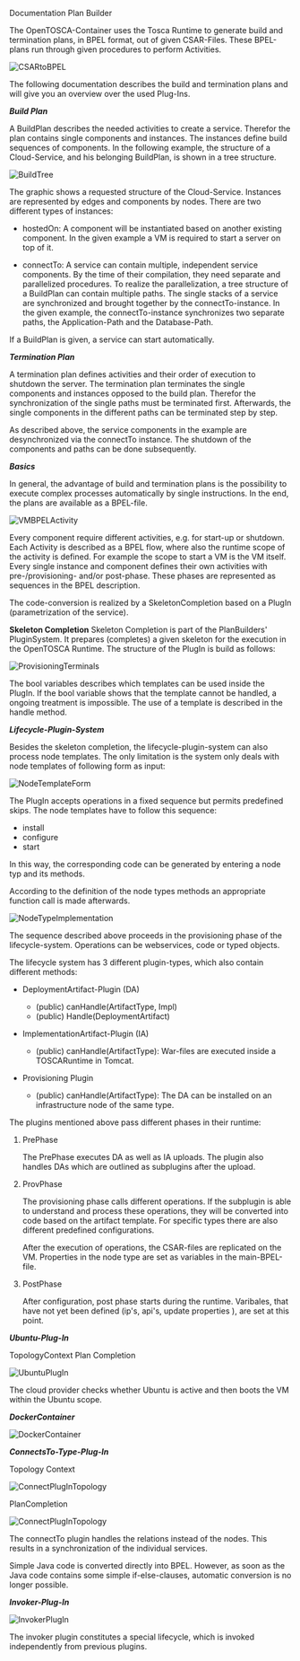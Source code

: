 Documentation Plan Builder

The OpenTOSCA-Container uses the Tosca Runtime to generate build and termination plans, in BPEL format, out of given CSAR-Files.
These BPEL-plans run through given procedures to perform Activities.

![CSARtoBPEL](graphics/CSARtoBPEL.png)

The following documentation describes the build and termination plans and will give you an overview over the used Plug-Ins.

***Build Plan***

A BuildPlan describes the needed activities to create a service.
Therefor the plan contains single components and instances.
The instances define build sequences of components.
In the following example, the structure of a Cloud-Service, and his belonging BuildPlan, is shown in a tree structure.

![BuildTree](graphics/Build-Tree.png)

The graphic shows a requested structure of the Cloud-Service.
Instances are represented by edges and components by nodes.
There are two different types of instances:

-   hostedOn: A component will be instantiated based on another existing component.
    In the given example a VM is required to start a server on top of it.

-   connectTo: A service can contain multiple, independent service components.
    By the time of their compilation, they need separate and parallelized procedures. 
	To realize the parallelization, a tree structure of a BuildPlan can contain multiple paths. 
    The single stacks of a service are synchronized and brought together by the connectTo-instance.
    In the given example, the connectTo-instance synchronizes two separate paths, the Application-Path and the Database-Path.

If a BuildPlan is given, a service can start automatically.

***Termination Plan***

A termination plan defines activities and their order of execution to shutdown the server.
The termination plan terminates the single components and instances opposed to the build plan.
Therefor the synchronization of the single paths must be terminated first.
Afterwards, the single components in the different paths can be terminated step by step.

As described above, the service components in the example are desynchronized via the connectTo instance.
The shutdown of the components and paths can be done subsequently.

***Basics***

In general, the advantage of build and termination plans is the possibility to execute complex processes automatically by single instructions.
In the end, the plans are available as a BPEL-file.


![VMBPELActivity](graphics/startStopVMmitBPELFlow.png)

Every component require different activities, e.g. for start-up or shutdown.
Each Activity is described as a BPEL flow, where also the runtime scope of the activity is defined.
For example the scope to start a VM is the VM itself.
Every single instance and component defines their own activities with pre-/provisioning- and/or post-phase.
These phases are represented as sequences in the BPEL description.

The code-conversion is realized by a SkeletonCompletion based on a PlugIn (parametrization of the service).

**Skeleton Completion**
Skeleton Completion is part of the PlanBuilders' PluginSystem.
It prepares (completes) a given skeleton for the execution in the OpenTOSCA Runtime.
The structure of the PlugIn is build as follows:

![ProvisioningTerminals](graphics/ProvisioningTerminals.png)

The bool variables describes which templates can be used inside the PlugIn.
If the bool variable shows that the template cannot be handled, a ongoing treatment is impossible.
The use of a template is described in the handle method.

***Lifecycle-Plugin-System***

Besides the skeleton completion, the lifecycle-plugin-system can also process node templates.
The only limitation is the system only deals with node templates of following form as input:

![NodeTemplateForm](graphics/NodeTemplate_Form.png)

The PlugIn accepts operations in a fixed sequence but permits predefined skips.
The node templates have to follow this sequence:
- install 
- configure 
- start

In this way, the corresponding code can be generated by entering a node typ and its methods.

According to the definition of the node types methods an appropriate function call is made afterwards.

![NodeTypeImplementation](graphics/NT.NodeTypeImplementation.png)

The sequence described above proceeds in the provisioning phase of the lifecycle-system.
Operations can be webservices, code or typed objects.

The lifecycle system has 3 different plugin-types, which also contain different methods:
 
-   DeploymentArtifact-Plugin (DA)

    -   (public) canHandle(ArtifactType, Impl)
    -   (public) Handle(DeploymentArtifact)

-   ImplementationArtifact-Plugin (IA)

    -   (public) canHandle(ArtifactType): War-files are executed inside a TOSCARuntime in Tomcat.

-   Provisioning Plugin

    -   (public) canHandle(ArtifactType): The DA can be installed on an infrastructure node of the same type.
	
The plugins mentioned above pass different phases in their runtime:

1.  PrePhase

    The PrePhase executes DA as well as IA uploads.
    The plugin also handles DAs which are outlined as subplugins after the upload.

2.  ProvPhase

    The provisioning phase calls different operations.
    If the subplugin is able to understand and process these operations, they will be converted into code based on the artifact template.
    For specific types there are also different predefined configurations.

    After the execution of operations, the CSAR-files are replicated on the VM.
    Properties in the node type are set as variables in the main-BPEL-file.

3.  PostPhase

    After configuration, post phase starts during the runtime.
    Varibales, that have not yet been defined (ip's, api's, update properties ), are set at this point.


***Ubuntu-Plug-In***

TopologyContext Plan Completion

![UbuntuPlugIn](graphics/Ubuntu.png)

The cloud provider checks whether Ubuntu is active and then boots the VM within the Ubuntu scope.

***DockerContainer***

![DockerContainer](graphics/DockerContainer.png)

***ConnectsTo-Type-Plug-In***

Topology Context

![ConnectPlugInTopology](graphics/connectPlugInTopology.png)

PlanCompletion

![ConnectPlugInTopology](graphics/connectPlugInPlanCompletion.png)

The connectTo plugin handles the relations instead of the nodes.
This results in a synchronization of the individual services.

Simple Java code is converted directly into BPEL.
However, as soon as the Java code contains some simple if-else-clauses, automatic conversion is no longer possible.

***Invoker-Plug-In***

![InvokerPlugIn](graphics/Invoker.png)

The invoker plugin constitutes a special lifecycle, which is invoked independently from previous plugins.